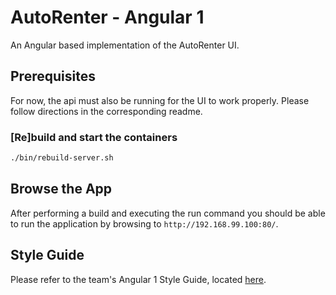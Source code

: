 # AutoRenter - Angular 1 #

An Angular based implementation of the AutoRenter UI.

## Prerequisites ##

For now, the api must also be running for the UI to work properly. Please follow directions in the corresponding readme.

### [Re]build and start the containers

```bash
./bin/rebuild-server.sh
```

## Browse the App ##

After performing a build and executing the run command you should be able to run the application by browsing to `http://192.168.99.100:80/`.

## Style Guide ##

Please refer to the team's Angular 1 Style Guide, located [here](https://stash.fusionalliance.com/projects/FUSADIP/repos/autorenter_spec/browse/styleguide_angular1.md).